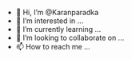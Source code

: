 - 👋 Hi, I’m @Karanparadka
- 👀 I’m interested in ...
- 🌱 I’m currently learning ...
- 💞️ I’m looking to collaborate on ...
- 📫 How to reach me ...

<!---
Karanparadka/Karanparadka is a ✨ special ✨ repository because its `README.md` (this file) appears on your GitHub profile.
You can click the Preview link to take a look at your changes.
--->
